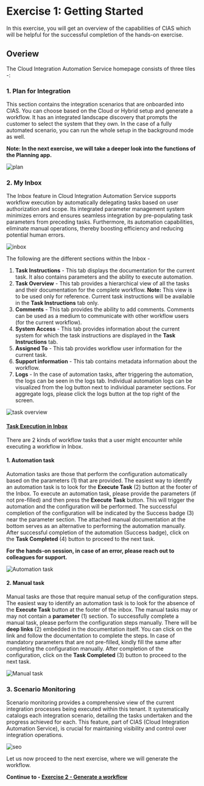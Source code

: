 
# Exercise 1: Getting Started

In this exercise, you will get an overview of the capabilities of CIAS which will be helpful for the successful completion of the hands-on exercise.

## Overiew

The Cloud Integration Automation Service homepage consists of three tiles -:

### 1. Plan for Integration

This section contains the integration scenarios that are onboarded into CIAS. You can choose based on the Cloud or Hybrid setup and generate a workflow. It has an integrated landscape discovery that prompts the customer to select the system that they own. In the case of a fully automated scenario, you can run the whole setup in the background mode as well. 

**Note: In the next exercise, we will take a deeper look into the functions of the Planning app.**

![plan](/exercises/ex0/images/overview.png)

### 2. My Inbox

The Inbox feature in Cloud Integration Automation Service supports workflow execution by automatically delegating tasks based on user authorization and scope. Its integrated parameter management system minimizes errors and ensures seamless integration by pre-populating task parameters from preceding tasks. Furthermore, its automation capabilities, eliminate manual operations, thereby boosting efficiency and reducing potential human errors.

![inbox](/exercises/ex0/images/inbox.jpg)

The following are the different sections within the Inbox -
1. **Task Instructions** - This tab displays the documentation for the current task. It also contains parameters and the ability to execute automation.
2. **Task Overview** - This tab provides a hierarchical view of all the tasks and their documentation for the complete workflow. **Note:** This view is to be used only for reference. Current task instructions will be available in the **Task Instructions** tab only.
3. **Comments** - This tab provides the ability to add comments. Comments can be used as a medium to communicate with other workflow users (for the current workflow).
4. **System Access** - This tab provides information about the current system for which the task instructions are displayed in the **Task Instructions** tab.
5. **Assigned To** - This tab provides workflow user information for the current task.
6. **Support information** - This tab contains metadata information about the workflow.
7. **Logs** - In the case of automation tasks, after triggering the automation, the logs can be seen in the logs tab. Individual automation logs can be visualized from the log button next to individual parameter sections. For aggregate logs, please click the logs button at the top right of the screen.

![task overview](/exercises/ex0/images/task_overview.png)

#### <ins>Task Execution in Inbox</ins>

There are 2 kinds of workflow tasks that a user might encounter while executing a workflow in Inbox.

#### 1. Automation task

Automation tasks are those that perform the configuration automatically based on the parameters (1) that are provided. The easiest way to identify an automation task is to look for the **Execute Task** (2) button at the footer of the Inbox. To execute an automation task, please provide the parameters (if not pre-filled) and then press the **Execute Task** button. This will trigger the automation and the configuration will be performed. The successful completion of the configuration will be indicated by the Success badge (3) near the parameter section. The attached manual documentation at the bottom serves as an alternative to performing the automation manually.  After successful completion of the automation (Success badge), click on the **Task Completed** (4) button to proceed to the next task.

**For the hands-on session, in case of an error, please reach out to colleagues for support.**

![Automation task](/exercises/ex0/images/automation_task.png)

#### 2. Manual task

Manual tasks are those that require manual setup of the configuration steps. The easiest way to identify an automation task is to look for the absence of the **Execute Task** button at the footer of the inbox. The manual tasks may or may not contain a **parameter** (1) section. To successfully complete a manual task, please perform the configuration steps manually. There will be **deep links** (2) embedded in the documentation itself. You can click on the link and follow the documentation to complete the steps. In case of mandatory parameters that are not pre-filled, kindly fill the same after completing the configuration manually. After completion of the configuration, click on the **Task Completed** (3) button to proceed to the next task.

![Manual task](/exercises/ex0/images/manual_task.png)


### 3. Scenario Monitoring

Scenario monitoring provides a comprehensive view of the current integration processes being executed within this tenant. It systematically catalogs each integration scenario, detailing the tasks undertaken and the progress achieved for each. This feature, part of CIAS (Cloud Integration Automation Service), is crucial for maintaining visibility and control over integration operations.

![seo](/exercises/ex0/images/seo.png)

Let us now proceed to the next exercise, where we will generate the workflow.

**Continue to - [Exercise 2 - Generate a workflow](../ex2/README.md)**
